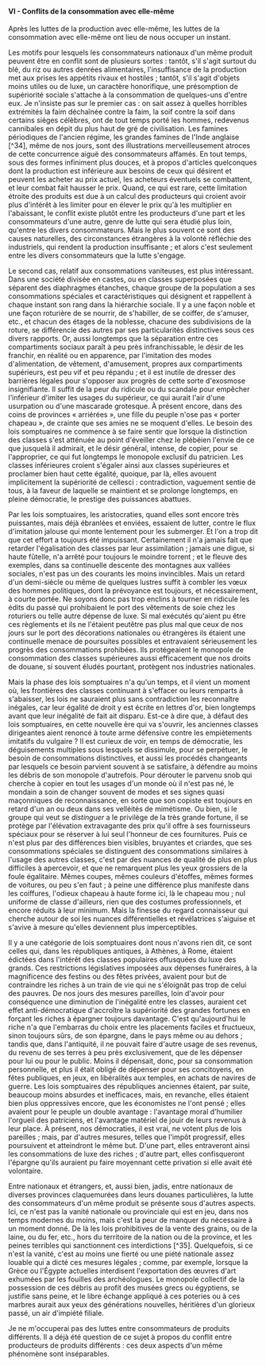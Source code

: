 #### VI - Conflits de la consommation avec elle-même

Après les luttes de la production avec elle-même, les luttes de la consommation avec elle-même ont lieu de nous occuper un instant.

Les motifs pour lesquels les consommateurs nationaux d'un même produit peuvent être en conflit sont de plusieurs sortes : tantôt, s'il s'agit surtout du blé, du riz ou autres denrées alimentaires, l'insuffisance de la production met aux prises les appétits rivaux et hostiles ; tantôt, s'il s'agit d'objets moins utiles ou de luxe, un caractère honorifique, une présomption de supériorité sociale s'attache à la consommation de quelques-uns d'entre eux. Je n'insiste pas sur le premier cas : on sait assez à quelles horribles extrémités la faim déchaînée contre la faim, la soif contre la soif dans certains sièges célèbres, ont de tout temps porté les hommes, redevenus cannibales en dépit du plus haut de gré de civilisation. Les famines périodiques de l'ancien régime, les grandes famines de l'Inde anglaise [^34], même de nos jours, sont des illustrations merveilleusement atroces de cette concurrence aiguë des consommateurs affamés. En tout temps, sous des formes infiniment plus douces, et à propos d'articles quelconques dont la production est inférieure aux besoins de ceux qui désirent et peuvent les acheter au prix actuel, les acheteurs éventuels se combattent, et leur combat fait hausser le prix. Quand, ce qui est rare, cette limitation étroite des produits est due à un calcul des producteurs qui croient avoir plus d'intérêt à les limiter pour en élever le prix qu'à les multiplier en l'abaissant, le conflit existe plutôt entre les producteurs d'une part et les consommateurs d'une autre, genre de lutte qui sera étudié plus loin, qu'entre les divers consommateurs. Mais le plus souvent ce sont des causes naturelles, des circonstances étrangères à la volonté réfléchie des industriels, qui rendent la production insuffisante ; et alors c'est seulement entre les divers consommateurs que la lutte s'engage.

Le second cas, relatif aux consommations vaniteuses, est plus intéressant. Dans une société divisée en castes, ou en classes superposées que séparent des diaphragmes étanches, chaque groupe de la population a ses consommations spéciales et caractéristiques qui désignent et rappellent à chaque instant son rang dans la hiérarchie sociale. Il y a une façon noble et une façon roturière de se nourrir, de s'habiller, de se coiffer, de s'amuser, etc., et chacun des étages de la noblesse, chacune des subdivisions de la roture, se différencie des autres par ses particularités distinctives sous ces divers rapports. Or, aussi longtemps que la séparation entre ces compartiments sociaux paraît à peu près infranchissable, le désir de les franchir, en réalité ou en apparence, par l'imitation des modes d'alimentation, de vêtement, d'amusement, propres aux compartiments supérieurs, est peu vif et peu répandu ; et il est inutile de dresser des barrières légales pour s'opposer aux progrès de cette sorte d'exosmose insignifiante. Il suffit de la peur du ridicule ou du scandale pour empêcher l'inférieur d'imiter les usages du supérieur, ce qui aurait l'air d'une usurpation ou d'une mascarade grotesque. À présent encore, dans des coins de provinces « arriérées », une fille du peuple n'ose pas « porter chapeau », de crainte que ses amies ne se moquent d'elles. Le besoin des lois somptuaires ne commence à se faire sentir que lorsque la distinction des classes s'est atténuée au point d'éveiller chez le plébéien l'envie de ce que jusquelà il admirait, et le désir général, intense, de copier, pour se l'approprier, ce qui fut longtemps le monopole exclusif du patricien. Les classes inférieures croient s'égaler ainsi aux classes supérieures et proclamer bien haut cette égalité, quoique, par là, elles avouent implicitement la supériorité de cellesci : contradiction, vaguement sentie de tous, à la faveur de laquelle se maintient et se prolonge longtemps, en pleine démocratie, le prestige des puissances abattues.

Par les lois somptuaires, les aristocraties, quand elles sont encore très puissantes, mais déjà ébranlées et enviées, essaient de lutter, contre le flux d'imitation jalouse qui monte lentement pour les submerger. Et l'on a trop dit que cet effort a toujours été impuissant. Certainement il n'a jamais fait que retarder l'égalisation des classes par leur assimilation ; jamais une digue, si haute fûtelle, n'a arrêté pour toujours le moindre torrent ; et le fleuve des exemples, dans sa continuelle descente des montagnes aux vallées sociales, n'est pas un des courants les moins invincibles. Mais un retard d'un demi-siècle ou même de quelques lustres suffit à combler les vœux des hommes politiques, dont la prévoyance est toujours, et nécessairement, à courte portée. Ne soyons donc pas trop enclins à tourner en ridicule les édits du passé qui prohibaient le port des vêtements de soie chez les roturiers ou telle autre dépense de luxe. Si mal exécutés qu'aient pu être ces règlements et ils ne l'étaient peutêtre pas plus mal que ceux de nos jours sur le port des décorations nationales ou étrangères ils étaient une continuelle menace de poursuites possibles et entravaient sérieusement les progrès des consommations prohibées. Ils protégeaient le monopole de consommation des classes supérieures aussi efficacement que nos droits de douane, si souvent éludés pourtant, protègent nos industries nationales.

Mais la phase des lois somptuaires n'a qu'un temps, et il vient un moment où, les frontières des classes continuant à s'effacer ou leurs remparts à s'abaisser, les lois ne sauraient plus sans contradiction les reconnaître inégales, car leur égalité de droit y est écrite en lettres d'or, bien longtemps avant que leur inégalité de fait ait disparu. Est-ce à dire que, à défaut des lois somptuaires, en cette nouvelle ère qui va s'ouvrir, les anciennes classes dirigeantes aient renoncé à toute arme défensive contre les empiètements imitatifs du vulgaire ? Il est curieux de voir, en temps de démocratie, les déguisements multiples sous lesquels se dissimule, pour se perpétuer, le besoin de consommations distinctives, et aussi les procédés changeants par lesquels ce besoin parvient souvent à se satisfaire, à défendre au moins les débris de son monopole d'autrefois. Pour dérouter le parvenu snob qui cherche à copier en tout les usages d'un monde où il n'est pas né, le mondain a soin de changer souvent de modes et ses signes quasi maçonniques de reconnaissance, en sorte que son copiste est toujours en retard d'un an ou deux dans ses velléités de mimétisme. Ou bien, si le groupe qui veut se _distinguer_ a le privilège de la très grande fortune, il se protège par l'élévation extravagante des prix qu'il offre à ses fournisseurs spéciaux pour se réserver à lui seul l'honneur de ces fournitures. Puis ce n'est plus par des différences bien visibles, bruyantes et criardes, que ses consommations spéciales se distinguent des consommations similaires à l'usage des autres classes, c'est par des nuances de qualité de plus en plus difficiles à apercevoir, et que ne remarquent plus les yeux grossiers de la foule égalitaire. Mêmes coupes, mêmes couleurs d'étoffes, mêmes formes de voitures, ou peu s'en faut ; à peine une différence plus manifeste dans les coiffures, l'odieux chapeau à haute forme ici, là le chapeau mou ; nul uniforme de classe d'ailleurs, rien que des costumes professionnels, et encore réduits à leur minimum. Mais la finesse du regard connaisseur qui cherche autour de soi les nuances différentielles et révélatrices s'aiguise et s'avive à mesure qu'elles deviennent plus imperceptibles.

Il y a une catégorie de lois somptuaires dont nous n'avons rien dit, ce sont celles qui, dans les républiques antiques, à Athènes, à Rome, étaient édictées dans l'intérêt des classes populaires offusquées du luxe des grands. Ces restrictions législatives imposées aux dépenses funéraires, à la magnificence des festins ou des fêtes privées, avaient pour but de contraindre les riches à un train de vie qui ne s'éloignât pas trop de celui des pauvres. De nos jours des mesures pareilles, loin d'avoir pour conséquence une diminution de l'inégalité entre les classes, auraient cet effet anti-démocratique d'accroître la supériorité des grandes fortunes en forçant les riches à épargner toujours davantage. C'est qu'aujourd'hui le riche n'a que l'embarras du choix entre les placements faciles et fructueux, sinon toujours sûrs, de son épargne, dans le pays même ou au dehors ; tandis que, dans l'antiquité, il ne pouvait faire d'autre usage de ses revenus, du revenu de ses terres à peu près exclusivement, que de les dépenser pour lui ou pour le public. Moins il dépensait, donc, pour sa consommation personnelle, et plus il était obligé de dépenser pour ses concitoyens, en fêtes publiques, en jeux, en libéralités aux temples, en achats de navires de guerre. Les lois somptuaires des républiques anciennes étaient, par suite, beaucoup moins absurdes et inefficaces, mais, en revanche, elles étaient bien plus oppressives encore, que les économistes ne l'ont pensé ; elles avaient pour le peuple un double avantage : l'avantage moral d'humilier l'orgueil des patriciens, et l'avantage matériel de jouir de leurs revenus à leur place. À présent, nos démocraties, il est vrai, ne votent plus de lois pareilles ; mais, par d'autres mesures, telles que l'impôt progressif, elles poursuivent et atteindront le même but. D'une part, elles entraveront ainsi les consommations de luxe des riches ; d'autre part, elles confisqueront l'épargne qu'ils auraient pu faire moyennant cette privation si elle avait été volontaire.

Entre nationaux et étrangers, et, aussi bien, jadis, entre nationaux de diverses provinces claquemurées dans leurs douanes particulières, la lutte des consommateurs d'un même produit se présente sous d'autres aspects. Ici, ce n'est pas la vanité nationale ou provinciale qui est en jeu, dans nos temps modernes du moins, mais c'est la peur de manquer du nécessaire à un moment donné. De là les lois prohibitives de la vente des grains, ou de la laine, ou du fer, etc., hors du territoire de la nation ou de la province, et les peines terribles qui sanctionnent ces interdictions [^35]. Quelquefois, si ce n'est la vanité, c'est au moins une fierté ou une piété nationale assez louable qui a dicté ces mesures légales ; comme, par exemple, lorsque la Grèce ou l'Égypte actuelles interdisent l'exportation des œuvres d'art exhumées par les fouilles des archéologues. Le monopole collectif de la possession de ces débris au profit des musées grecs ou égyptiens, se justifie sans peine, et le libre échange appliqué à ces poteries ou à ces marbres aurait aux yeux des générations nouvelles, héritières d'un glorieux passé, un air d'impiété filiale.

Je ne m'occuperai pas des luttes entre consommateurs de produits différents. Il a déjà été question de ce sujet à propos du conflit entre producteurs de produits différents : ces deux aspects d'un même phénomène sont inséparables.

